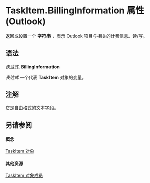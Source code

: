 
# TaskItem.BillingInformation 属性 (Outlook)

返回或设置一个 **字符串** ，表示 Outlook 项目与相关的计费信息。读/写。


## 语法

 _表达式_. **BillingInformation**

 _表达式_ 一个代表 **TaskItem** 对象的变量。


## 注解

它是自由格式的文本字段。


## 另请参阅


#### 概念


[TaskItem 对象](5df8cfa5-5460-a5a1-a130-ba5bca1a0091.md)
#### 其他资源


[TaskItem 对象成员](97234a76-2fc5-bbe4-2e14-25ae18694fc9.md)